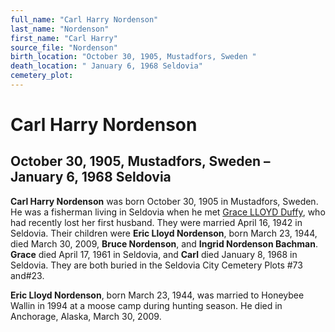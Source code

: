 ```yaml
---
full_name: "Carl Harry Nordenson"
last_name: "Nordenson"
first_name: "Carl Harry"
source_file: "Nordenson"
birth_location: "October 30, 1905, Mustadfors, Sweden "
death_location: " January 6, 1968 Seldovia"
cemetery_plot: 
---
```

# Carl Harry Nordenson

## October 30, 1905, Mustadfors, Sweden – January 6, 1968 Seldovia

**Carl Harry Nordenson** was born October 30, 1905 in Mustadfors,
Sweden. He was a fisherman living in Seldovia when he met [Grace LLOYD
Duffy](Lloyd%20FAMILY.md), who had recently lost her first husband. They
were married April 16, 1942 in Seldovia. Their children were **Eric
Lloyd Nordenson**, born March 23, 1944, died March 30, 2009, **Bruce
Nordenson**, and **Ingrid Nordenson Bachman**. **Grace** died April 17,
1961 in Seldovia, and **Carl** died January 8, 1968 in Seldovia. They
are both buried in the Seldovia City Cemetery Plots \#73 and\#23.

**Eric Lloyd Nordenson**, born March 23, 1944, was married to Honeybee
Wallin in 1994 at a moose camp during hunting season. He died in
Anchorage, Alaska, March 30, 2009.
